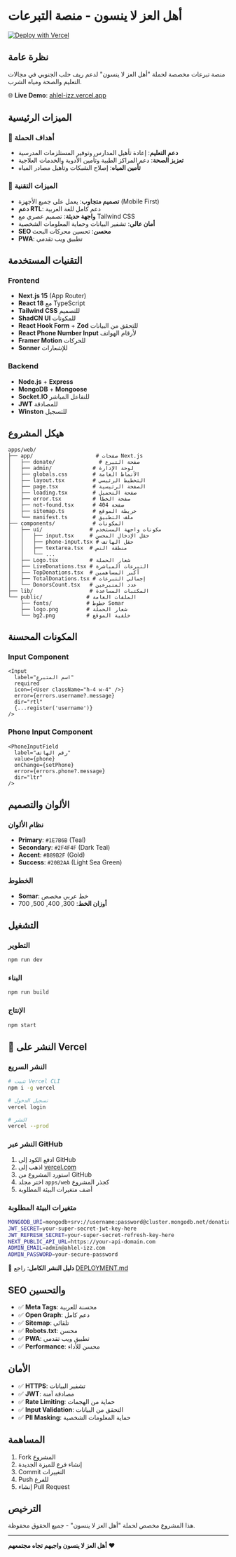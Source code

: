 # أهل العز لا ينسون - منصة التبرعات

[![Deploy with Vercel](https://vercel.com/button)](https://vercel.com/new/clone?repository-url=https://github.com/your-username/ahlel-izz)

## نظرة عامة

منصة تبرعات مخصصة لحملة "أهل العز لا ينسون" لدعم ريف حلب الجنوبي في مجالات التعليم والصحة ومياه الشرب.

🌐 **Live Demo**: [ahlel-izz.vercel.app](https://ahlel-izz.vercel.app)

## الميزات الرئيسية

### 🎯 أهداف الحملة
- **دعم التعليم**: إعادة تأهيل المدارس وتوفير المستلزمات المدرسية
- **تعزيز الصحة**: دعم المراكز الطبية وتأمين الأدوية والخدمات العلاجية
- **تأمين المياه**: إصلاح الشبكات وتأهيل مصادر المياه

### 🚀 الميزات التقنية
- **تصميم متجاوب**: يعمل على جميع الأجهزة (Mobile First)
- **دعم RTL**: دعم كامل للغة العربية
- **واجهة حديثة**: تصميم عصري مع Tailwind CSS
- **أمان عالي**: تشفير البيانات وحماية المعلومات الشخصية
- **SEO محسن**: تحسين محركات البحث
- **PWA**: تطبيق ويب تقدمي

## التقنيات المستخدمة

### Frontend
- **Next.js 15** (App Router)
- **React 18** مع TypeScript
- **Tailwind CSS** للتصميم
- **ShadCN UI** للمكونات
- **React Hook Form** + **Zod** للتحقق من البيانات
- **React Phone Number Input** لأرقام الهواتف
- **Framer Motion** للحركات
- **Sonner** للإشعارات

### Backend
- **Node.js** + **Express**
- **MongoDB** + **Mongoose**
- **Socket.IO** للتفاعل المباشر
- **JWT** للمصادقة
- **Winston** للتسجيل

## هيكل المشروع

```
apps/web/
├── app/                    # صفحات Next.js
│   ├── donate/              # صفحة التبرع
│   ├── admin/             # لوحة الإدارة
│   ├── globals.css        # الأنماط العامة
│   ├── layout.tsx         # التخطيط الرئيسي
│   ├── page.tsx           # الصفحة الرئيسية
│   ├── loading.tsx        # صفحة التحميل
│   ├── error.tsx          # صفحة الخطأ
│   ├── not-found.tsx      # صفحة 404
│   ├── sitemap.ts         # خريطة الموقع
│   └── manifest.ts        # ملف التطبيق
├── components/            # المكونات
│   ├── ui/               # مكونات واجهة المستخدم
│   │   ├── input.tsx     # حقل الإدخال المحسن
│   │   ├── phone-input.tsx # حقل الهاتف
│   │   ├── textarea.tsx  # منطقة النص
│   │   └── ...
│   ├── Logo.tsx          # شعار الحملة
│   ├── LiveDonations.tsx # التبرعات المباشرة
│   ├── TopDonations.tsx  # أكبر المساهمين
│   ├── TotalDonations.tsx # إجمالي التبرعات
│   └── DonorsCount.tsx   # عدد المتبرعين
├── lib/                  # المكتبات المساعدة
└── public/              # الملفات العامة
    ├── fonts/           # خطوط Somar
    ├── logo.png         # شعار الحملة
    └── bg2.png          # خلفية الموقع
```

## المكونات المحسنة

### Input Component
```tsx
<Input
  label="اسم المتبرع"
  required
  icon={<User className="h-4 w-4" />}
  error={errors.username?.message}
  dir="rtl"
  {...register('username')}
/>
```

### Phone Input Component
```tsx
<PhoneInputField
  label="رقم الهاتف"
  value={phone}
  onChange={setPhone}
  error={errors.phone?.message}
  dir="ltr"
/>
```

## الألوان والتصميم

### نظام الألوان
- **Primary**: `#1E7B6B` (Teal)
- **Secondary**: `#2F4F4F` (Dark Teal)
- **Accent**: `#B89B2F` (Gold)
- **Success**: `#20B2AA` (Light Sea Green)

### الخطوط
- **Somar**: خط عربي مخصص
- **أوزان الخط**: 300, 400, 500, 700

## التشغيل

### التطوير
```bash
npm run dev
```

### البناء
```bash
npm run build
```

### الإنتاج
```bash
npm start
```

## 🚀 النشر على Vercel

### النشر السريع
```bash
# تثبيت Vercel CLI
npm i -g vercel

# تسجيل الدخول
vercel login

# النشر
vercel --prod
```

### النشر عبر GitHub
1. ادفع الكود إلى GitHub
2. اذهب إلى [vercel.com](https://vercel.com)
3. استورد المشروع من GitHub
4. اختر مجلد `apps/web` كجذر المشروع
5. أضف متغيرات البيئة المطلوبة

### متغيرات البيئة المطلوبة
```bash
MONGODB_URI=mongodb+srv://username:password@cluster.mongodb.net/donation-hub
JWT_SECRET=your-super-secret-jwt-key-here
JWT_REFRESH_SECRET=your-super-secret-refresh-key-here
NEXT_PUBLIC_API_URL=https://your-api-domain.com
ADMIN_EMAIL=admin@ahlel-izz.com
ADMIN_PASSWORD=your-secure-password
```

📖 **دليل النشر الكامل**: راجع [DEPLOYMENT.md](./DEPLOYMENT.md)

## SEO والتحسين

- ✅ **Meta Tags**: محسنة للعربية
- ✅ **Open Graph**: دعم كامل
- ✅ **Sitemap**: تلقائي
- ✅ **Robots.txt**: محسن
- ✅ **PWA**: تطبيق ويب تقدمي
- ✅ **Performance**: محسن للأداء

## الأمان

- ✅ **HTTPS**: تشفير البيانات
- ✅ **JWT**: مصادقة آمنة
- ✅ **Rate Limiting**: حماية من الهجمات
- ✅ **Input Validation**: التحقق من البيانات
- ✅ **PII Masking**: حماية المعلومات الشخصية

## المساهمة

1. Fork المشروع
2. إنشاء فرع للميزة الجديدة
3. Commit التغييرات
4. Push للفرع
5. إنشاء Pull Request

## الترخيص

هذا المشروع مخصص لحملة "أهل العز لا ينسون" - جميع الحقوق محفوظة.

---

**أهل العز لا ينسون واجبهم تجاه مجتمعهم** ❤️
